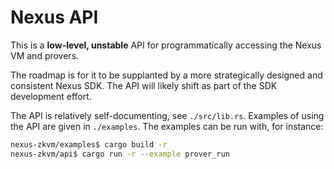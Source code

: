 # Nexus API

This is a **low-level, unstable** API for programmatically accessing the Nexus VM and provers.

The roadmap is for it to be supplanted by a more strategically designed and consistent Nexus SDK. The API will likely shift as part of the SDK development effort.

The API is relatively self-documenting, see `./src/lib.rs`. Examples of using the API are given in `./examples`. The examples can be run with, for instance:

```sh
nexus-zkvm/examples$ cargo build -r
nexus-zkvm/api$ cargo run -r --example prover_run
```
